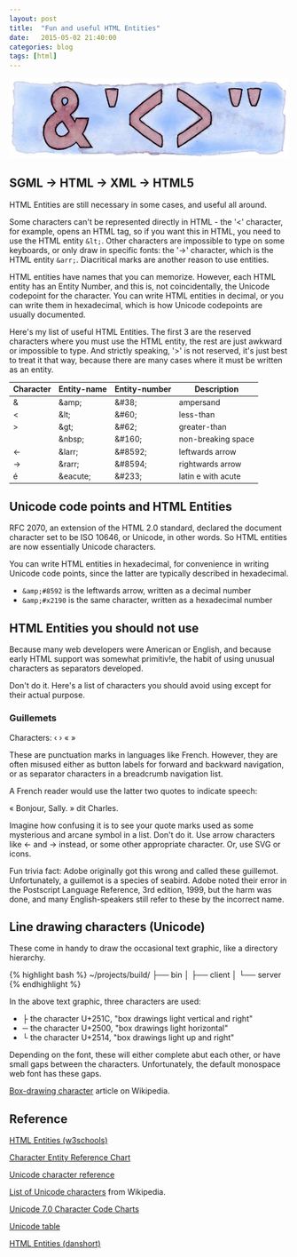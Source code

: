 ```yaml
---
layout: post
title:  "Fun and useful HTML Entities"
date:   2015-05-02 21:40:00
categories: blog
tags: [html]
---
```

![My helpful screenshot](/assets/HtmlEntities.jpg)

## SGML &rarr; HTML &rarr; XML &rarr; HTML5

HTML Entities are still necessary in some cases, and useful all around.

Some characters can't be represented directly in HTML - the '<' character,
for example, opens an HTML tag, so if you want this in HTML, you need to
use the HTML entity ```&lt;```. Other characters are impossible to type
on some keyboards, or only draw in specific fonts: the '&rarr;' character,
which is the HTML entity ```&arr;```. Diacritical marks are another
reason to use entities.

HTML entities have names that you can memorize. However, each HTML entity
has an Entity Number, and this is, not coincidentally, the Unicode
codepoint for the character. You can write HTML entities in decimal, or
you can write them in hexadecimal, which is how Unicode codepoints are
usually documented.

Here's my list of useful HTML Entities. The first 3 are the reserved
characters where you must use the HTML entity, the rest are just awkward
or impossible to type. And strictly speaking, '>' is not reserved, it's
just best to treat it that way, because there are many cases where it must
be written as an entity.

Character | Entity-name | Entity-number | Description
--------- | ----------- | ------------- | ------------
&amp;     | &amp;amp;   | &amp;#38;     | ampersand
&lt;      | &amp;lt;    | &amp;#60;     | less-than
&gt;      | &amp;gt;    | &amp;#62;     | greater-than
&nbsp;    | &amp;nbsp;  | &amp;#160;    | non-breaking space
&larr;    | &amp;larr;  | &amp;#8592;   | leftwards arrow
&rarr;    | &amp;rarr;  | &amp;#8594;   | rightwards arrow
&eacute;  | &amp;eacute;| &amp;#233;    | latin e with acute

## Unicode code points and HTML Entities

RFC 2070, an extension of the HTML 2.0 standard, declared the document character set
to be ISO 10646, or Unicode, in other words. So HTML entities are now essentially
Unicode characters.

You can write HTML entities in hexadecimal, for convenience in writing Unicode code
points, since the latter are typically described in hexadecimal.

- ```&amp;#8592``` is the leftwards arrow, written as a decimal number
- ```&amp;#x2190``` is the same character, written as a hexadecimal number

## HTML Entities you should not use

Because many web developers were American or English, and because early
HTML support was somewhat primitiv!e, the habit of using unusual characters
as separators developed.

Don't do it. Here's a list of characters you should avoid using except
for their actual purpose.

### Guillemets

Characters: &lsaquo; &rsaquo; &laquo; &raquo;

These are punctuation marks in languages like French. However, they are often
misused either as button labels for forward and backward navigation, or as
separator characters in a breadcrumb navigation list.

A French reader would use the latter two quotes to indicate speech:

&laquo;&nbsp;Bonjour, Sally.&nbsp;&raquo; dit Charles.

Imagine how confusing it is to see your quote marks used as some mysterious
and arcane symbol in a list. Don't do it. Use arrow characters like &larr; and
&rarr; instead, or some other appropriate character. Or, use SVG or icons.

Fun trivia fact: Adobe originally got this wrong and called these guillemot.
Unfortunately, a guillemot is a species of seabird. Adobe noted their error
in the Postscript Language Reference, 3rd edition, 1999, but the harm was done,
and many English-speakers still refer to these by the incorrect name.

## Line drawing characters (Unicode)

These come in handy to draw the occasional text graphic, like a directory hierarchy.

{% highlight bash %}
~/projects/build/
├── bin
│   ├── client
│   └── server
{% endhighlight %}

In the above text graphic, three characters are used:

- ├ the character U+251C, "box drawings light vertical and right"
- ─ the character U+2500, "box drawings light horizontal"
- └ the character U+2514, "box drawings light up and right"

Depending on the font, these will either complete abut each other, or have small gaps
between the characters. Unfortunately, the default monospace web font has these gaps.

[Box-drawing character](https://en.wikipedia.org/wiki/Box-drawing_character) article on Wikipedia.

## Reference

[HTML Entities (w3schools)](http://www.w3schools.com/html/html_entities.asp)

[Character Entity Reference Chart](http://dev.w3.org/html5/html-author/charref)

[Unicode character reference](http://en.wikibooks.org/wiki/Unicode/Character_reference/0000-0FFF)

[List of Unicode characters](http://en.wikipedia.org/wiki/List_of_Unicode_characters) from Wikipedia.

[Unicode 7.0 Character Code Charts](http://unicode.org/charts/)

[Unicode table](http://unicode-table.com/en/)

[HTML Entities (danshort)](http://www.danshort.com/HTMLentities/)
